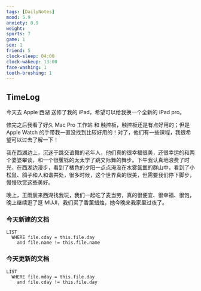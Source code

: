 ```yaml
---
tags: [DailyNotes]
mood: 5.9
anxiety: 0.9
weight:
sports: 7
game: 1
sex: 1
friend: 5
clock-sleep: 04:00
clock-wakeup: 13:00
face-washing: 1
tooth-brushing: 1
---
```


## TimeLog

今天去 Apple 西湖 送修了我的 iPad，希望可以给我换一个全新的 iPad pro。

修完之后我看了好久 Mac Pro 工作站 和 触控板，触控板还是有点好用的；但是 Apple Watch 的手带我一直没找到比较好用的！对了，他们有一些课程，我很希望可以过去了解一下！

我在西湖边上，沉迷于跳交谊舞的老年人，他们真的很幸福很美，还很幸运的和两个婆婆攀谈，和一个很矍铄的太太学了跳交际舞的舞步。下午我认真地浪费了时光，在西湖边漫步，看到了橘色的夕阳一点点淹没在水雾氤氲的群山中，看到了小松鼠、鸽子和人和谐共处，很多时候，这个世界真的很美，但需要我们停下脚步，慢慢欣赏这些美好。

晚上，王雨辰来西湖找我玩，我们一起吃了麦当劳，真的很便宜、很幸福、很饱，晚上继续逛了逛 MUJI，我们买了香薰蜡烛，她今晚来我家里过夜了。

### 今天新建的文档
```dataview
LIST 
  WHERE file.cday = this.file.day
    and file.name != this.file.name
```

### 今天更新的文档
```dataview
LIST
  WHERE file.mday = this.file.day
    and file.cday != this.file.day
```

